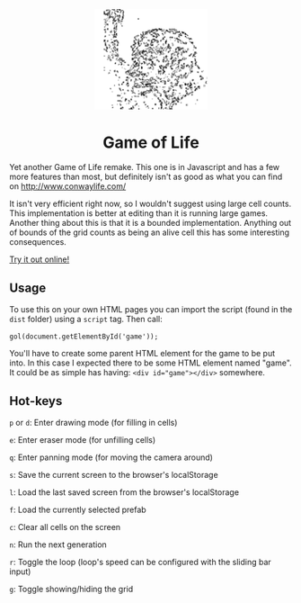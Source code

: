 <div align="center">
    <img src="img/main.png" width="200px" alt="Example from the game">
    <h1>Game of Life</h1>
</div>

Yet another Game of Life remake. This one is in Javascript and has a few more features than most, but definitely isn't as good as what you can find on http://www.conwaylife.com/

It isn't very efficient right now, so I wouldn't suggest using large cell counts. This implementation is better at editing than it is running large games. Another thing about this is that 
it is a bounded implementation. Anything out of bounds of the grid counts as being an alive cell this has some interesting consequences.

[Try it out online!](https://adambertrandberger.github.io/gol/play/index.html)

## Usage
To use this on your own HTML pages you can import the script (found in the `dist` folder) using a `script` tag. Then call:

```
gol(document.getElementById('game'));
```

You'll have to create some parent HTML element for the game to be put into. In this case I expected there to be some HTML element named "game". It could be as simple has having: `<div id="game"></div>` somewhere.

## Hot-keys
`p` or `d`: Enter drawing mode (for filling in cells)

`e`: Enter eraser mode (for unfilling cells)

`q`: Enter panning mode (for moving the camera around)

`s`: Save the current screen to the browser's localStorage

`l`: Load the last saved screen from the browser's localStorage

`f`: Load the currently selected prefab

`c`: Clear all cells on the screen

`n`: Run the next generation

`r`: Toggle the loop (loop's speed can be configured with the sliding bar input)

`g`: Toggle showing/hiding the grid


